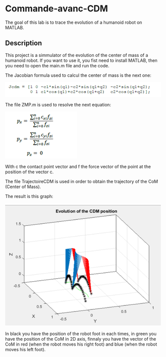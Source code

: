 # Commande-avanc-CDM
The goal of this lab is to trace the evolution of a humanoid robot on MATLAB.

## Description
This project is a simmulator of the evolution of the center of mass of a humanoid robot. 
If you want to use it, you fist need to install MATLAB, then you need to open the main.m file and run the code.

The Jacobian formula used to calcul the center of mass is the next one:


![](ImageCDM/Jacobian.png)

The file ZMP.m is used to resolve the next equation:


![](ImageCDM/ZMP.png)

With c the contact point vector and f the force vector of the point at the position of the vector c.

The file TrajectoireCDM is used in order to obtain the trajectory of the CoM (Center of Mass).

The result is this graph:




![](ImageCDM/Result.png)

In black you have the position of the robot foot in each times, in green you have the position of the CoM in 2D axis, finnaly you have the vector of the CoM in red (when the robot moves his right foot) and blue (when the robot moves his left foot).





